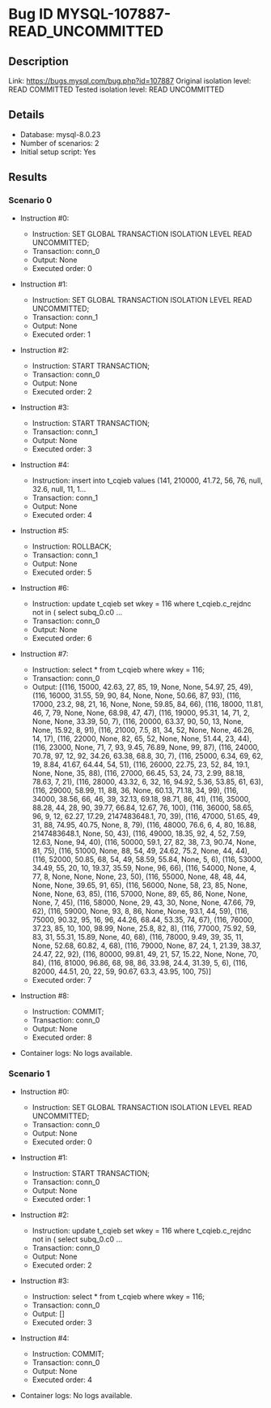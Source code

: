 # Bug ID MYSQL-107887-READ_UNCOMMITTED

## Description

Link:                     https://bugs.mysql.com/bug.php?id=107887
Original isolation level: READ COMMITTED
Tested isolation level:   READ UNCOMMITTED


## Details
 * Database: mysql-8.0.23
 * Number of scenarios: 2
 * Initial setup script: Yes

## Results
### Scenario 0
 * Instruction #0:
     - Instruction:  SET GLOBAL TRANSACTION ISOLATION LEVEL READ UNCOMMITTED;
     - Transaction: conn_0
     - Output: None
     - Executed order: 0
 * Instruction #1:
     - Instruction:  SET GLOBAL TRANSACTION ISOLATION LEVEL READ UNCOMMITTED;
     - Transaction: conn_1
     - Output: None
     - Executed order: 1
 * Instruction #2:
     - Instruction:  START TRANSACTION;
     - Transaction: conn_0
     - Output: None
     - Executed order: 2
 * Instruction #3:
     - Instruction:  START TRANSACTION;
     - Transaction: conn_1
     - Output: None
     - Executed order: 3
 * Instruction #4:
     - Instruction:  insert into t_cqieb values (141, 210000, 41.72, 56, 76, null, 32.6, null, 11, 1...
     - Transaction: conn_1
     - Output: None
     - Executed order: 4
 * Instruction #5:
     - Instruction:  ROLLBACK;
     - Transaction: conn_1
     - Output: None
     - Executed order: 5
 * Instruction #6:
     - Instruction:  update t_cqieb set wkey = 116 where t_cqieb.c_rejdnc not in ( select subq_0.c0 ...
     - Transaction: conn_0
     - Output: None
     - Executed order: 6
 * Instruction #7:
     - Instruction:  select * from t_cqieb where wkey = 116;
     - Transaction: conn_0
     - Output: [(116, 15000, 42.63, 27, 85, 19, None, None, 54.97, 25, 49), (116, 16000, 31.55, 59, 90, 84, None, None, 50.66, 87, 93), (116, 17000, 23.2, 98, 21, 16, None, None, 59.85, 84, 66), (116, 18000, 11.81, 46, 7, 79, None, None, 68.98, 47, 47), (116, 19000, 95.31, 14, 71, 2, None, None, 33.39, 50, 7), (116, 20000, 63.37, 90, 50, 13, None, None, 15.92, 8, 91), (116, 21000, 7.5, 81, 34, 52, None, None, 46.26, 14, 17), (116, 22000, None, 82, 65, 52, None, None, 51.44, 23, 44), (116, 23000, None, 71, 7, 93, 9.45, 76.89, None, 99, 87), (116, 24000, 70.78, 97, 12, 92, 34.26, 63.38, 68.8, 30, 7), (116, 25000, 6.34, 69, 62, 19, 8.84, 41.67, 64.44, 54, 51), (116, 26000, 22.75, 23, 52, 84, 19.1, None, None, 35, 88), (116, 27000, 66.45, 53, 24, 73, 2.99, 88.18, 78.63, 7, 21), (116, 28000, 43.32, 6, 32, 16, 94.92, 5.36, 53.85, 61, 63), (116, 29000, 58.99, 11, 88, 36, None, 60.13, 71.18, 34, 99), (116, 34000, 38.56, 66, 46, 39, 32.13, 69.18, 98.71, 86, 41), (116, 35000, 88.28, 44, 28, 90, 39.77, 66.84, 12.67, 76, 100), (116, 36000, 58.65, 96, 9, 12, 62.27, 17.29, 2147483648.1, 70, 39), (116, 47000, 51.65, 49, 31, 88, 74.95, 40.75, None, 8, 79), (116, 48000, 76.6, 6, 4, 80, 16.88, 2147483648.1, None, 50, 43), (116, 49000, 18.35, 92, 4, 52, 7.59, 12.63, None, 94, 40), (116, 50000, 59.1, 27, 82, 38, 7.3, 90.74, None, 81, 75), (116, 51000, None, 88, 54, 49, 24.62, 75.2, None, 44, 44), (116, 52000, 50.85, 68, 54, 49, 58.59, 55.84, None, 5, 6), (116, 53000, 34.49, 55, 20, 10, 19.37, 35.59, None, 96, 66), (116, 54000, None, 4, 77, 8, None, None, None, 23, 50), (116, 55000, None, 48, 48, 44, None, None, 39.65, 91, 65), (116, 56000, None, 58, 23, 85, None, None, None, 63, 85), (116, 57000, None, 89, 65, 86, None, None, None, 7, 45), (116, 58000, None, 29, 43, 30, None, None, 47.66, 79, 62), (116, 59000, None, 93, 8, 86, None, None, 93.1, 44, 59), (116, 75000, 90.32, 95, 16, 96, 44.26, 68.44, 53.35, 74, 67), (116, 76000, 37.23, 85, 10, 100, 98.99, None, 25.8, 82, 8), (116, 77000, 75.92, 59, 83, 31, 55.31, 15.89, None, 40, 68), (116, 78000, 9.49, 39, 35, 11, None, 52.68, 60.82, 4, 68), (116, 79000, None, 87, 24, 1, 21.39, 38.37, 24.47, 22, 92), (116, 80000, 99.81, 49, 21, 57, 15.22, None, None, 70, 84), (116, 81000, 96.86, 68, 98, 86, 33.98, 24.4, 31.39, 5, 6), (116, 82000, 44.51, 20, 22, 59, 90.67, 63.3, 43.95, 100, 75)]
     - Executed order: 7
 * Instruction #8:
     - Instruction:  COMMIT;
     - Transaction: conn_0
     - Output: None
     - Executed order: 8

 * Container logs:
   No logs available.

### Scenario 1
 * Instruction #0:
     - Instruction:  SET GLOBAL TRANSACTION ISOLATION LEVEL READ UNCOMMITTED;
     - Transaction: conn_0
     - Output: None
     - Executed order: 0
 * Instruction #1:
     - Instruction:  START TRANSACTION;
     - Transaction: conn_0
     - Output: None
     - Executed order: 1
 * Instruction #2:
     - Instruction:  update t_cqieb set wkey = 116 where t_cqieb.c_rejdnc not in ( select subq_0.c0 ...
     - Transaction: conn_0
     - Output: None
     - Executed order: 2
 * Instruction #3:
     - Instruction:  select * from t_cqieb where wkey = 116;
     - Transaction: conn_0
     - Output: []
     - Executed order: 3
 * Instruction #4:
     - Instruction:  COMMIT;
     - Transaction: conn_0
     - Output: None
     - Executed order: 4

 * Container logs:
   No logs available.
